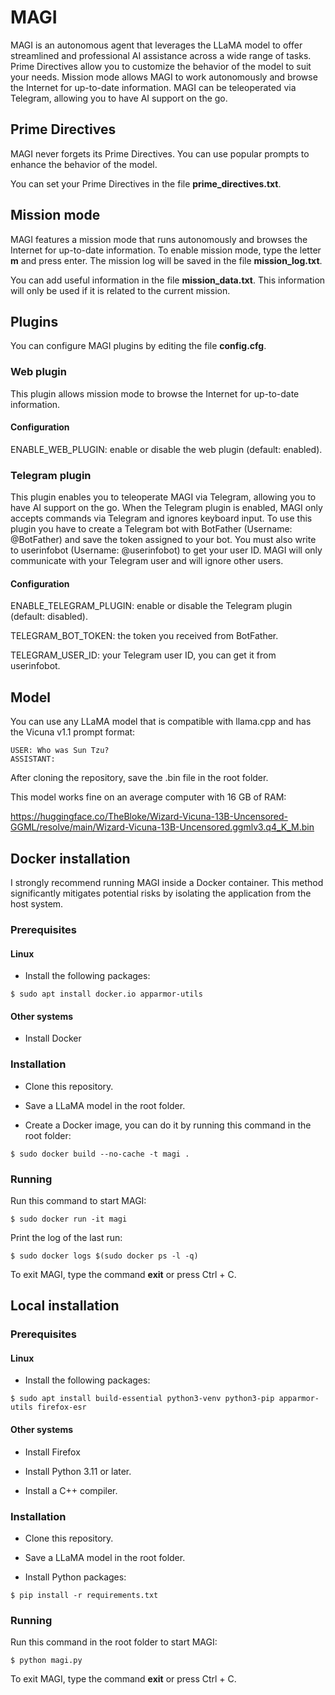 # MAGI

MAGI is an autonomous agent that leverages the LLaMA model to offer streamlined and professional AI assistance across a wide range of tasks. Prime Directives allow you to customize the behavior of the model to suit your needs. Mission mode allows MAGI to work autonomously and browse the Internet for up-to-date information. MAGI can be teleoperated via Telegram, allowing you to have AI support on the go.

## Prime Directives

MAGI never forgets its Prime Directives. You can use popular prompts to enhance the behavior of the model. 

You can set your Prime Directives in the file **prime_directives.txt**. 

## Mission mode

MAGI features a mission mode that runs autonomously and browses the Internet for up-to-date information. To enable mission mode, type the letter **m** and press enter. The mission log will be saved in the file **mission_log.txt**.

You can add useful information in the file **mission_data.txt**. This information will only be used if it is related to the current mission.

## Plugins

You can configure MAGI plugins by editing the file **config.cfg**.

### Web plugin

This plugin allows mission mode to browse the Internet for up-to-date information.

#### Configuration

ENABLE_WEB_PLUGIN: enable or disable the web plugin (default: enabled).

### Telegram plugin

This plugin enables you to teleoperate MAGI via Telegram, allowing you to have AI support on the go. When the Telegram plugin is enabled, MAGI only accepts commands via Telegram and ignores keyboard input. To use this plugin you have to create a Telegram bot with BotFather (Username: @BotFather) and save the token assigned to your bot. You must also write to userinfobot (Username: @userinfobot) to get your user ID. MAGI will only communicate with your Telegram user and will ignore other users.

#### Configuration

ENABLE_TELEGRAM_PLUGIN: enable or disable the Telegram plugin (default: disabled).

TELEGRAM_BOT_TOKEN: the token you received from BotFather.

TELEGRAM_USER_ID: your Telegram user ID, you can get it from userinfobot.

## Model 

You can use any LLaMA model that is compatible with llama.cpp and has the Vicuna v1.1 prompt format:

```
USER: Who was Sun Tzu?
ASSISTANT: 
```

After cloning the repository, save the .bin file in the root folder. 

This model works fine on an average computer with 16 GB of RAM:

https://huggingface.co/TheBloke/Wizard-Vicuna-13B-Uncensored-GGML/resolve/main/Wizard-Vicuna-13B-Uncensored.ggmlv3.q4_K_M.bin

## Docker installation

I strongly recommend running MAGI inside a Docker container. This method significantly mitigates potential risks by isolating the application from the host system. 

### Prerequisites

#### Linux

- Install the following packages:

```
$ sudo apt install docker.io apparmor-utils
```

#### Other systems

- Install Docker

### Installation

- Clone this repository.

- Save a LLaMA model in the root folder.

- Create a Docker image, you can do it by running this command in the root folder:

```
$ sudo docker build --no-cache -t magi .
```

### Running

Run this command to start MAGI:

```
$ sudo docker run -it magi
```

Print the log of the last run:

```
$ sudo docker logs $(sudo docker ps -l -q)
```

To exit MAGI, type the command **exit** or press Ctrl + C.

## Local installation

### Prerequisites

#### Linux

- Install the following packages:

```
$ sudo apt install build-essential python3-venv python3-pip apparmor-utils firefox-esr 
```

#### Other systems

- Install Firefox

- Install Python 3.11 or later.

- Install a C++ compiler.

### Installation

- Clone this repository.

- Save a LLaMA model in the root folder.

- Install Python packages:

```
$ pip install -r requirements.txt
```

### Running

Run this command in the root folder to start MAGI:

```
$ python magi.py
```

To exit MAGI, type the command **exit** or press Ctrl + C.

